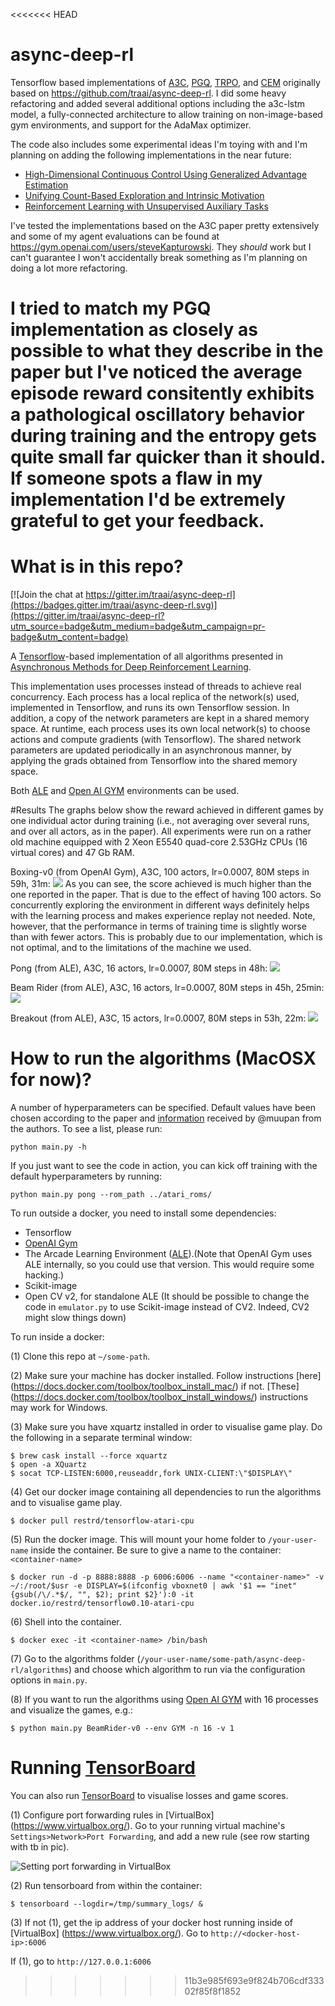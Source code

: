 <<<<<<< HEAD
# async-deep-rl

Tensorflow based implementations of [A3C](https://arxiv.org/abs/1602.01783),
[PGQ](https://arxiv.org/abs/1611.01626), 
[TRPO](https://arxiv.org/abs/1502.05477), and
[CEM](http://www.aaai.org/Papers/ICML/2003/ICML03-068.pdf)
originally based on https://github.com/traai/async-deep-rl. I did some heavy refactoring and added several
additional options including the a3c-lstm model, a fully-connected architecture to allow training on
non-image-based gym environments, and support for the AdaMax optimizer.

The code also includes some experimental ideas I'm toying with and I'm planning on adding the following implementations
in the near future:
- [High-Dimensional Continuous Control Using Generalized Advantage Estimation](https://arxiv.org/abs/1506.02438)
- [Unifying Count-Based Exploration and Intrinsic Motivation](https://arxiv.org/abs/1606.01868)
- [Reinforcement Learning with Unsupervised Auxiliary Tasks](https://arxiv.org/abs/1611.05397)

I've tested the implementations based on the A3C paper pretty extensively and some of my agent evaluations can be
found at https://gym.openai.com/users/steveKapturowski. They *should* work but I can't guarantee I won't accidentally
break something as I'm planning on doing a lot more refactoring.

I tried to match my PGQ implementation as closely as possible to what they describe in the paper but I've noticed the
average episode reward consitently exhibits a pathological oscillatory behavior during training and the entropy gets
quite small far quicker than it should. If someone spots a flaw in my implementation I'd be extremely grateful to get 
your feedback.
=======
# What is in this repo?

[![Join the chat at https://gitter.im/traai/async-deep-rl](https://badges.gitter.im/traai/async-deep-rl.svg)](https://gitter.im/traai/async-deep-rl?utm_source=badge&utm_medium=badge&utm_campaign=pr-badge&utm_content=badge)

A [Tensorflow](https://www.tensorflow.org/)-based implementation of all algorithms presented in [Asynchronous Methods for Deep Reinforcement Learning](https://arxiv.org/abs/1602.01783).

This implementation uses processes instead of threads to achieve real concurrency. Each process has a local replica of the network(s) used, implemented in Tensorflow, and runs its own Tensorflow session. In addition, a copy of the network parameters are kept in a shared memory space. At runtime, each process uses its own local network(s) to choose actions and compute gradients (with Tensorflow). The shared network parameters are updated periodically in an asynchronous manner, by applying the grads obtained from Tensorflow into the shared memory space. 

Both [ALE](https://github.com/mgbellemare/Arcade-Learning-Environment) and [Open AI GYM](https://gym.openai.com/) environments can be used.

#Results
The graphs below show the reward achieved in different games by one individual actor during training (i.e., not averaging over several runs, and over all actors, as in the paper). All experiments were run on a rather old machine equipped with 2 Xeon E5540 quad-core 2.53GHz CPUs (16 virtual cores) and 47 Gb RAM.

Boxing-v0 (from OpenAI Gym), A3C, 100 actors, lr=0.0007, 80M steps in 59h, 31m:
![](https://github.com/traai/async-deep-rl/blob/master/help/images/boxing_v0.png)
As you can see, the score achieved is much higher than the one reported in the paper. That is due to the effect of having 100 actors. So concurrently exploring the environment in different ways definitely helps with the learning process and makes experience replay not needed. Note, however, that the performance in terms of training time is slightly worse than with fewer actors. This is probably due to our implementation, which is not optimal, and to the limitations of the machine we used.

Pong (from ALE), A3C, 16 actors, lr=0.0007, 80M steps in 48h:
![](https://github.com/traai/async-deep-rl/blob/master/help/images/pong.png)

Beam Rider (from ALE), A3C, 16 actors, lr=0.0007, 80M steps in 45h, 25min:
![](https://github.com/traai/async-deep-rl/blob/master/help/images/beamrider.png)

Breakout (from ALE), A3C, 15 actors, lr=0.0007, 80M steps in 53h, 22m:
![](https://github.com/traai/async-deep-rl/blob/master/help/images/breakout.png)



# How to run the algorithms (MacOSX for now)?
A number of hyperparameters can be specified. Default values have been chosen according to the paper and [information](https://github.com/muupan/async-rl/wiki) received by @muupan from the authors. To see a list, please run:
```
python main.py -h
```

If you just want to see the code in action, you can kick off training with the default hyperparameters by running:
```
python main.py pong --rom_path ../atari_roms/
```

To run outside a docker, you need to install some dependencies:
- Tensorflow
- [OpenAI Gym](https://github.com/openai/gym#installation)
- The Arcade Learning Environment ([ALE](https://github.com/mgbellemare/Arcade-Learning-Environment)).(Note that OpenAI Gym uses ALE internally, so you could use that version. This would require some hacking.)
- Scikit-image
- Open CV v2, for standalone ALE (It should be possible to change the code in `emulator.py` to use Scikit-image instead of CV2. Indeed, CV2 might slow things down)  

To run inside a docker:

(1) Clone this repo at `~/some-path`.

(2) Make sure your machine has docker installed. Follow instructions [here]
(https://docs.docker.com/toolbox/toolbox_install_mac/) if not. [These] 
(https://docs.docker.com/toolbox/toolbox_install_windows/) instructions may work for Windows.

(3) Make sure you have xquartz installed in order to visualise game play. 
Do the following in a separate terminal window:
```
$ brew cask install --force xquartz
$ open -a XQuartz
$ socat TCP-LISTEN:6000,reuseaddr,fork UNIX-CLIENT:\"$DISPLAY\"
```

(4) Get our docker image containing all dependencies to run the algorithms and 
to visualise game play.
```shell
$ docker pull restrd/tensorflow-atari-cpu
```

(5) Run the docker image. This will mount your home folder to `/your-user-name` 
inside the container. Be sure to give a name to the container: 
`<container-name>`
```shell
$ docker run -d -p 8888:8888 -p 6006:6006 --name "<container-name>" -v ~/:/root/$usr -e DISPLAY=$(ifconfig vboxnet0 | awk '$1 == "inet" {gsub(/\/.*$/, "", $2); print $2}'):0 -it docker.io/restrd/tensorflow0.10-atari-cpu
```

(6) Shell into the container.
```
$ docker exec -it <container-name> /bin/bash
```

(7) Go to the algorithms folder 
(`/your-user-name/some-path/async-deep-rl/algorithms`) and choose which 
algorithm to run via the configuration options in `main.py`.

(8) If you want to run the algorithms using [Open AI GYM](https://gym.openai.com/) with 16 processes and visualize the games, e.g.:
```shell
$ python main.py BeamRider-v0 --env GYM -n 16 -v 1 
```

# Running [TensorBoard](https://www.tensorflow.org/versions/r0.10/how_tos/summaries_and_tensorboard/index.html)
You can also run [TensorBoard](https://www.tensorflow.org/versions/r0.10/how_tos/summaries_and_tensorboard/index.html) 
to visualise losses and game scores. 

(1) Configure port forwarding rules in [VirtualBox]
(https://www.virtualbox.org/). Go to your running virtual machine's `Settings>Network>Port Forwarding`, and add a new rule (see row starting with tb in pic).

![Setting port forwarding in VirtualBox](https://github.com/traai/async-deep-rl/blob/master/help/images/tb.png)

(2) Run tensorboard from within the container:
```
$ tensorboard --logdir=/tmp/summary_logs/ &
```

(3) If not (1), get the ip address of your docker host running inside of [VirtualBox]
(https://www.virtualbox.org/). Go to `http://<docker-host-ip>:6006`

If (1), go to `http://127.0.0.1:6006`
>>>>>>> 11b3e985f693e9f824b706cdf33302f85f8f1852
